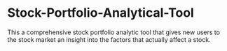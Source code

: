 # Stock-Portfolio-Analytical-Tool

This a comprehensive stock portfolio analytic tool that gives new users to the stock market an insight into the factors that actually affect a stock.
